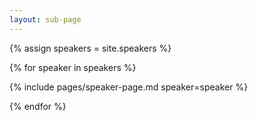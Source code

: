 ```yaml
---
layout: sub-page
---
```


{% assign speakers = site.speakers  %}

{% for speaker in speakers %}

  {% include pages/speaker-page.md speaker=speaker %}

{% endfor %}

